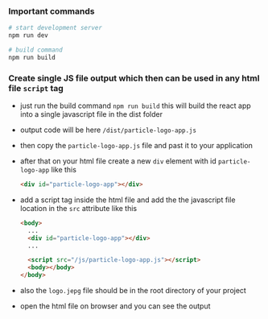 ### Important commands

```bash
# start development server
npm run dev

# build command
npm run build
```

### Create single JS file output which then can be used in any html file `script` tag

- just run the build command `npm run build` this will build the react app into a single javascript file in the dist folder
- output code will be here `/dist/particle-logo-app.js`
- then copy the `particle-logo-app.js` file and past it to your application
- after that on your html file create a new `div` element with id `particle-logo-app` like this
  ```html
  <div id="particle-logo-app"></div>
  ```
- add a script tag inside the html file and add the the javascript file location in the `src` attribute like this

  ```html
  <body>
    ...
    <div id="particle-logo-app"></div>
    ...

    <script src="/js/particle-logo-app.js"></script>
    <body></body>
  </body>
  ```

- also the `logo.jepg` file should be in the root directory of your project
- open the html file on browser and you can see the output
